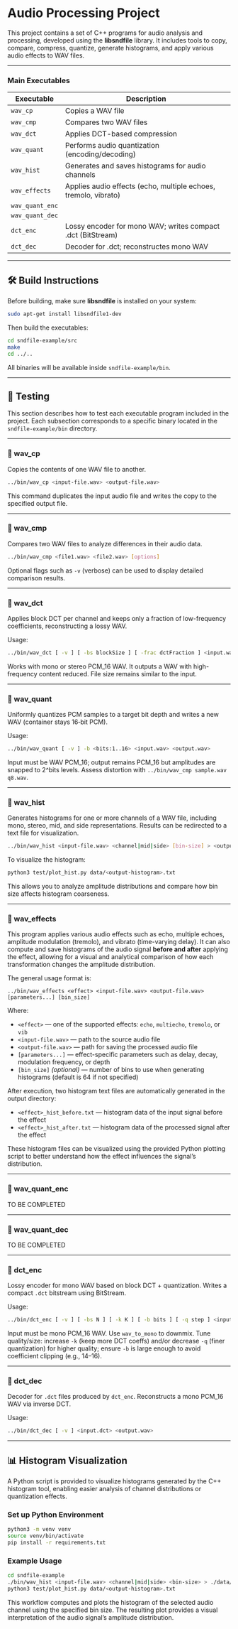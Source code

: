 # Audio Processing Project

This project contains a set of C++ programs for audio analysis and processing, developed using the **libsndfile** library.
It includes tools to copy, compare, compress, quantize, generate histograms, and apply various audio effects to WAV files.

---


### Main Executables

| Executable      | Description                                                     |
| --------------- | --------------------------------------------------------------- |
| `wav_cp`        | Copies a WAV file                                               |
| `wav_cmp`       | Compares two WAV files                                          |
| `wav_dct`       | Applies DCT-based compression                                   |
| `wav_quant`     | Performs audio quantization (encoding/decoding)                 |
| `wav_hist`      | Generates and saves histograms for audio channels               |
| `wav_effects`   | Applies audio effects (echo, multiple echoes, tremolo, vibrato) |
| `wav_quant_enc` |                                                                 |
| `wav_quant_dec` |                                                                 |
| `dct_enc`       | Lossy encoder for mono WAV; writes compact .dct (BitStream)     |
| `dct_dec`       | Decoder for .dct; reconstructes mono WAV                        |

---

## 🛠️ Build Instructions

Before building, make sure **libsndfile** is installed on your system:

```bash
sudo apt-get install libsndfile1-dev
```

Then build the executables:

```bash
cd sndfile-example/src
make
cd ../..
```

All binaries will be available inside `sndfile-example/bin`.

---


## 🧪 Testing

This section describes how to test each executable program included in the project.
Each subsection corresponds to a specific binary located in the `sndfile-example/bin` directory.

---

### 🔹 wav_cp

Copies the contents of one WAV file to another.

```bash
../bin/wav_cp <input-file.wav> <output-file.wav>
```

This command duplicates the input audio file and writes the copy to the specified output file.

---

### 🔹 wav_cmp

Compares two WAV files to analyze differences in their audio data.

```bash
../bin/wav_cmp <file1.wav> <file2.wav> [options]
```

Optional flags such as `-v` (verbose) can be used to display detailed comparison results.

---

### 🔹 wav_dct

Applies block DCT per channel and keeps only a fraction of low-frequency coefficients, reconstructing a lossy WAV.

Usage:

```bash
../bin/wav_dct [ -v ] [ -bs blockSize ] [ -frac dctFraction ] <input.wav> <output.wav>
```

Works with mono or stereo PCM_16 WAV.
It outputs a WAV with high-frequency content reduced. File size remains similar to the input.

---

### 🔹 wav_quant

Uniformly quantizes PCM samples to a target bit depth and writes a new WAV (container stays 16‑bit PCM).

Usage:

```bash
../bin/wav_quant [ -v ] -b <bits:1..16> <input.wav> <output.wav>
```

Input must be WAV PCM_16; output remains PCM_16 but amplitudes are snapped to 2^bits levels.
Assess distortion with `../bin/wav_cmp sample.wav q8.wav`.

---

### 🔹 wav_hist

Generates histograms for one or more channels of a WAV file, including mono, stereo, mid, and side representations.
Results can be redirected to a text file for visualization.

```bash
../bin/wav_hist <input-file.wav> <channel|mid|side> [bin-size] > <output-histogram>.txt
```

To visualize the histogram:

```bash
python3 test/plot_hist.py data/<output-histogram>.txt
```

This allows you to analyze amplitude distributions and compare how bin size affects histogram coarseness.

---

### 🔹 wav_effects

This program applies various audio effects such as echo, multiple echoes, amplitude modulation (tremolo), and vibrato (time-varying delay).
It can also compute and save histograms of the audio signal **before and after** applying the effect, allowing for a visual and analytical comparison of how each transformation changes the amplitude distribution.

The general usage format is:

`../bin/wav_effects <effect> <input-file.wav> <output-file.wav> [parameters...] [bin_size]`

Where:

* `<effect>` — one of the supported effects: `echo`, `multiecho`, `tremolo`, or `vib`
* `<input-file.wav>` — path to the source audio file
* `<output-file.wav>` — path for saving the processed audio file
* `[parameters...]` — effect-specific parameters such as delay, decay, modulation frequency, or depth
* `[bin_size]` *(optional)* — number of bins to use when generating histograms (default is 64 if not specified)

After execution, two histogram text files are automatically generated in the output directory:

* `<effect>_hist_before.txt` — histogram data of the input signal before the effect
* `<effect>_hist_after.txt` — histogram data of the processed signal after the effect

These histogram files can be visualized using the provided Python plotting script to better understand how the effect influences the signal’s distribution.

---

### 🔹 wav_quant_enc

TO BE COMPLETED

---

### 🔹 wav_quant_dec

TO BE COMPLETED

---

### 🔹 dct_enc

Lossy encoder for mono WAV based on block DCT + quantization. Writes a compact `.dct` bitstream using BitStream.

Usage:

```bash
../bin/dct_enc [ -v ] [ -bs N ] [ -k K ] [ -b bits ] [ -q step ] <input_mono.wav> <output.dct>
```

Input must be mono PCM_16 WAV. Use `wav_to_mono` to downmix.
Tune quality/size: increase `-k` (keep more DCT coeffs) and/or decrease `-q` (finer quantization) for higher quality; ensure `-b` is large enough to avoid coefficient clipping (e.g., 14–16).

---

### 🔹 dct_dec

Decoder for `.dct` files produced by `dct_enc`. Reconstructs a mono PCM_16 WAV via inverse DCT.

Usage:

```bash
../bin/dct_dec [ -v ] <input.dct> <output.wav>
```

---

## 📊 Histogram Visualization

A Python script is provided to visualize histograms generated by the C++ histogram tool, enabling easier analysis of channel distributions or quantization effects.

### Set up Python Environment

```bash
python3 -m venv venv
source venv/bin/activate
pip install -r requirements.txt
```

### Example Usage

```bash
cd sndfile-example
./bin/wav_hist <input-file.wav> <channel|mid|side> <bin-size> > ./data/<output-histogram>.txt
python3 test/plot_hist.py data/<output-histogram>.txt
```

This workflow computes and plots the histogram of the selected audio channel using the specified bin size. The resulting plot provides a visual interpretation of the audio signal’s amplitude distribution.


